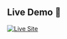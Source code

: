 ## Live Demo 🚀  
[![Live Site](https://img.shields.io/badge/Live%20Demo-Click%20Here-blue)](https://sivakumaradople.github.io/mar-4-2025/)

